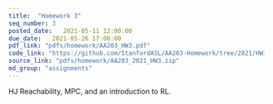 ```yaml
---
title:  "Homework 3"
seq_number: 3
posted_date:   2021-05-11 12:00:00
due_date:   2021-05-26 17:00:00
pdf_link: "pdfs/homework/AA203_HW3.pdf"
code_link: "https://github.com/StanfordASL/AA203-Homework/tree/2021/HW3"
source_link: "pdfs/homework/AA203_2021_HW3.zip"
md_group: "assignments"
---
```


HJ Reachability, MPC, and an introduction to RL.
